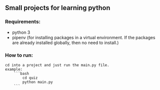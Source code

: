 ## Small projects for learning python

### Requirements:

- python 3
- pipenv (for installing packages in a virtual environment. If the packages are already installed globally, then no need to install.)

### How to run:

    cd into a project and just run the main.py file.
    example:
        ```bash
            cd quiz
            python main.py
        ```

